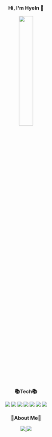 

<!--
**Jeonghyen/Jeonghyen** is a ✨ _special_ ✨ repository because its `README.md` (this file) appears on your GitHub profile.

Here are some ideas to get you started:

- 🔭 I’m currently working on ...
- 🌱 I’m currently learning ...
- 👯 I’m looking to collaborate on ...
- 🤔 I’m looking for help with ...
- 💬 Ask me about ...
- 📫 How to reach me: ...
- 😄 Pronouns: ...
- ⚡ Fun fact: ...
-->

<div align="center">
  
### Hi, I'm HyeIn :raised_hands:
    

<img src = "https://user-images.githubusercontent.com/100847017/182805963-d5721ce9-14ba-4d93-a748-537104b461be.jpg" width="30%" height="30%">

### :books:Tech:books:
  <img src="https://img.shields.io/badge/JAVA-007396?style=for-the-badge&logo=java&logoColor=white">  <img src="https://img.shields.io/badge/Spring-6DB33F?style=for-the-badge&logo=Spring&logoColor=white">  <img src="https://img.shields.io/badge/javascript-F7DF1E?style=for-the-badge&logo=javascript&logoColor=black">
<img src="https://img.shields.io/badge/jquery-0769AD?style=for-the-badge&logo=jquery&logoColor=white"> <img src="https://img.shields.io/badge/html-E34F26?style=for-the-badge&logo=html5&logoColor=white">
<img src="https://img.shields.io/badge/css-1572B6?style=for-the-badge&logo=css3&logoColor=white">  <img src="https://img.shields.io/badge/sql-4479A1?style=for-the-badge&logoColor=white">



### :hatching_chick:About Me:hatching_chick:

<a href="https://velog.io/@hu3406">
   <img src="https://img.shields.io/badge/Velog-20C997?style=for-the-badge&logo=velog&logoColor=white">
</a>  <a href="www.notion.so/comet-lychee-046">
   <img src="https://img.shields.io/badge/Notion-000000?style=for-the-badge&logo=notion&logoColor=white">
</a>

</div>

